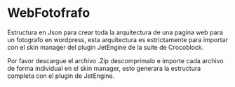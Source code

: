 # WebFotofrafo
Estructura en Json para crear toda la arquitectura de una pagina web para un fotografo en wordpress, esta arquitectura es estrictamente para importar con el skin manager del plugin JetEngine de la suite de Crocoblock.

Por favor descargue el archivo .Zip descomprimalo e importe cada archivo de forma individual en el skin manager, esto generara la estructura completa con el plugin de JetEngine.
